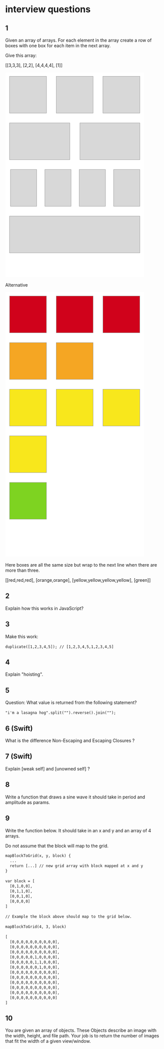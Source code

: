 # interview questions

## 1

Given an array of arrays. For each element in the array create
a row of boxes with one box for each item in the next array.

Give this array:

[[3,3,3], [2,2], [4,4,4,4], [1]]

![Question 1](Question-1.png)

Alternative

![Question 2](Question-2.png)

Here boxes are all the same size but wrap to the next line when
there are more than three.

[[red,red,red], [orange,orange], [yellow,yellow,yellow,yellow], [green]]

## 2

Explain how this works in JavaScript?

## 3

Make this work:

`duplicate([1,2,3,4,5]); // [1,2,3,4,5,1,2,3,4,5]`

## 4

Explain "hoisting".

## 5

Question: What value is returned from the following statement?

`"i'm a lasagna hog".split("").reverse().join("");`

## 6 (Swift)

What is the difference Non-Escaping and Escaping Closures ?

## 7 (Swift)

Explain [weak self] and [unowned self] ?

## 8

Write a function that draws a sine wave it should take in
period and amplitude as params.

## 9

Write the function below. It should take in an x and y
and an array of 4 arrays.

Do not assume that the block will map to the grid.

```
mapBlockToGrid(x, y, block) {
  ...
  return [...] // new grid array with block mapped at x and y
}

var block = [
  [0,1,0,0],
  [0,1,1,0],
  [0,0,1,0],
  [0,0,0,0]
]

// Example the block above should map to the grid below.

mapBlockToGrid(4, 3, block)

[
  [0,0,0,0,0,0,0,0,0,0],
  [0,0,0,0,0,0,0,0,0,0],
  [0,0,0,0,0,0,0,0,0,0],
  [0,0,0,0,0,1,0,0,0,0],
  [0,0,0,0,0,1,1,0,0,0],
  [0,0,0,0,0,0,1,0,0,0],
  [0,0,0,0,0,0,0,0,0,0],
  [0,0,0,0,0,0,0,0,0,0],
  [0,0,0,0,0,0,0,0,0,0],
  [0,0,0,0,0,0,0,0,0,0],
  [0,0,0,0,0,0,0,0,0,0],
  [0,0,0,0,0,0,0,0,0,0]
]
````

## 10

You are given an array of objects. These Objects describe
an image with the width, height, and file path. Your job
is to return the number of images that fit the width of
a given view/window. 
